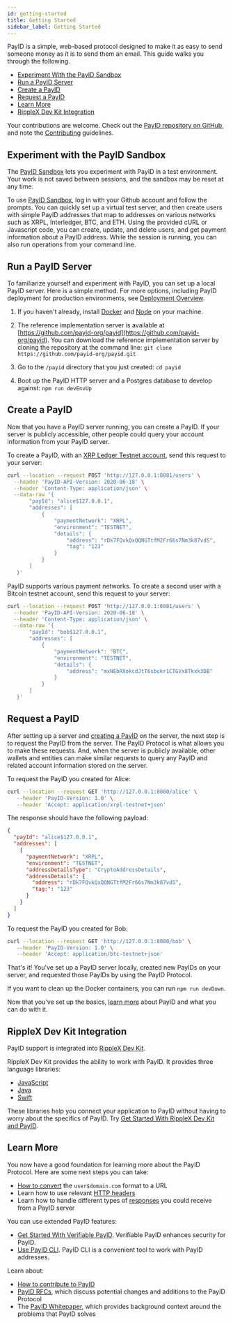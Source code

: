 ```yaml
---
id: getting-started
title: Getting Started
sidebar_label: Getting Started
---
```


PayID is a simple, web-based protocol designed to make it as easy to send someone money as it is to send them an email. This guide walks you through the following.

- [Experiment With the PayID Sandbox](#experiment-with-the-payid-sandbox)
- [Run a PayID Server](#run-a-payid-server)
- [Create a PayID](#create-a-payid)
- [Request a PayID](#request-a-payid)
- [Learn More](#learn-more)
- [RippleX Dev Kit Integration](#ripplex-dev-kit-integration)

Your contributions are welcome. Check out the [PayID repository on GitHub](https://github.com/payid-org/payid), and note the [Contributing](https://github.com/payid-org/payid/blob/master/CONTRIBUTING.md) guidelines.

## Experiment with the PayID Sandbox

The [PayID Sandbox](https://payid.org/sandbox) lets you experiment with PayID in a test environment. Your work is not saved between sessions, and the sandbox may be reset at any time.

To use [PayID Sandbox](https://payid.org/sandbox), log in with your Github account and follow the prompts. You can quickly set up a virtual test server, and then create users with simple PayID addresses that map to addresses on various networks such as XRPL, Interledger, BTC, and ETH. Using the provided cURL or Javascript code, you can create, update, and delete users, and get payment information about a PayID address. While the session is running, you can also run operations from your command line.

## Run a PayID Server

To familiarize yourself and experiment with PayID, you can set up a local PayID server. Here is a simple method. For more options, including PayID deployment for production environments, see [Deployment Overview](intro-deploy).

1.  If you haven't already, install [Docker](https://docks.docker.com/get-docker/) and [Node](https://nodejs.org/en/) on your machine.

2.  The reference implementation server is available at [https://github.com/payid-org/payid](https://github.com/payid-org/payid). You can download the reference implementation server by cloning the repository at the command line:
    `git clone https://github.com/payid-org/payid.git`

3.  Go to the `/payid` directory that you just created:
    `cd payid`

4.  Boot up the PayID HTTP server and a Postgres database to develop against:
    `npm run devEnvUp`

## Create a PayID

Now that you have a PayID server running, you can create a PayID. If your server is publicly accessible, other people could query your account information from your PayID server.

To create a PayID, with an [XRP Ledger Testnet account](https://xrpl.org/xrp-testnet-faucet.html), send this request to your server:

```bash
curl --location --request POST 'http://127.0.0.1:8081/users' \
  --header 'PayID-API-Version: 2020-06-18' \
  --header 'Content-Type: application/json' \
  --data-raw '{
       "payId": "alice$127.0.0.1",
       "addresses": [
           {
               "paymentNetwork": "XRPL",
               "environment": "TESTNET",
               "details": {
                   "address": "rDk7FQvkQxQQNGTtfM2Fr66s7Nm3k87vdS",
                   "tag": "123"
               }
           }
       ]
   }'
```

PayID supports various payment networks. To create a second user with a Bitcoin testnet account, send this request to your server:

```bash
curl --location --request POST 'http://127.0.0.1:8081/users' \
  --header 'PayID-API-Version: 2020-06-18' \
  --header 'Content-Type: application/json' \
  --data-raw '{
       "payId": "bob$127.0.0.1",
       "addresses": [
           {
               "paymentNetwork": "BTC",
               "environment": "TESTNET",
               "details": {
                   "address": "mxNEbRXokcdJtT6sbukr1CTGVx8Tkxk3DB"
               }
           }
       ]
   }'
```

## Request a PayID

After setting up a server and [creating a PayID](#create-a-payid) on the server, the next step is to request the PayID from the server. The PayID Protocol is what allows you to make these requests. And, when the server is publicly available, other wallets and entities can make similar requests to query any PayID and related account information stored on the server.

To request the PayID you created for Alice:

```bash
curl --location --request GET 'http://127.0.0.1:8080/alice' \
   --header 'PayID-Version: 1.0' \
   --header 'Accept: application/xrpl-testnet+json'
```

The response should have the following payload:

```json
{
  "payId": "alice$127.0.0.1",
  "addresses": [
    {
      "paymentNetwork": "XRPL",
      "environment": "TESTNET",
      "addressDetailsType": "CryptoAddressDetails",
      "addressDetails": {
        "address": "rDk7FQvkQxQQNGTtfM2Fr66s7Nm3k87vdS",
        "tag:": "123"
      }
    }
  ]
}
```

To request the PayID you created for Bob:

```bash
curl --location --request GET 'http://127.0.0.1:8080/bob' \
   --header 'PayID-Version: 1.0' \
   --header 'Accept: application/btc-testnet+json'
```

That's it! You've set up a PayID server locally, created new PayIDs on your server, and requested those PayIDs by using the PayID Protocol.

If you want to clean up the Docker containers, you can run `npm run devDown`.

Now that you've set up the basics, [learn more](#learn-more) about PayID and what you can do with it.

## RippleX Dev Kit Integration

PayID support is integrated into [RippleX Dev Kit](https://github.com/xpring-eng/ripplex-dev-kit).

RippleX Dev Kit provides the ability to work with PayID. It provides three language libraries:

- [JavaScript](https://github.com/xpring-eng/xpring-js)
- [Java](https://github.com/xpring-eng/xpring4j)
- [Swift](https://github.com/xpring-eng/xpringkit)

These libraries help you connect your application to PayID without having to worry about the specifics of PayID. Try [Get Started With RippleX Dev Kit and PayID](ripplex-dev-kit-payid-get-started).

## Learn More

You now have a good foundation for learning more about the PayID Protocol. Here are some next steps you can take:

- [How to convert](https://github.com/xpring-eng/xpring-js#usage-payid) the `user$domain.com` format to a URL
- Learn how to use relevant [HTTP headers](payid-headers)
- Learn how to handle different types of [responses](https://api.payid.org/?version=latest) you could receive from a PayID server

You can use extended PayID features:

- [Get Started With Verifiable PayID](verifiable-payid). Verifiable PayID enhances security for PayID.
- [Use PayID CLI](payid-cli). PayID CLI is a convenient tool to work with PayID addresses.

Learn about:

- [How to contribute to PayID](https://github.com/payid-org/payid/blob/master/CONTRIBUTING.md)
- [PayID RFCs](https://github.com/payid-org/rfcs), which discuss potential changes and additions to the PayID Protocol
- The [PayID Whitepaper](https://payid.org/whitepaper.pdf), which provides background context around the problems that PayID solves
